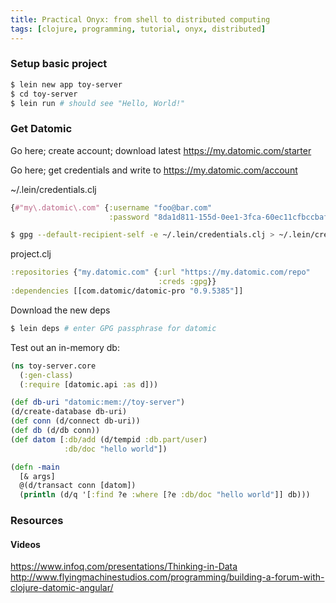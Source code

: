 ```yaml
---
title: Practical Onyx: from shell to distributed computing
tags: [clojure, programming, tutorial, onyx, distributed]
---
```


### Setup basic project

```bash
$ lein new app toy-server
$ cd toy-server
$ lein run # should see "Hello, World!"
```

### Get Datomic

Go here; create account; download latest
https://my.datomic.com/starter

Go here; get credentials and write to
https://my.datomic.com/account

~/.lein/credentials.clj
```clojure
{#"my\.datomic\.com" {:username "foo@bar.com"
                      :password "8da1d811-155d-0ee1-3fca-60ec11cfbccbaf"}}
```

```bash
$ gpg --default-recipient-self -e ~/.lein/credentials.clj > ~/.lein/credentials.clj.gpg
```

project.clj
```clojure
:repositories {"my.datomic.com" {:url "https://my.datomic.com/repo"
                                 :creds :gpg}}
:dependencies [[com.datomic/datomic-pro "0.9.5385"]]
```

Download the new deps
```bash
$ lein deps # enter GPG passphrase for datomic
```

Test out an in-memory db:
```clojure
(ns toy-server.core
  (:gen-class)
  (:require [datomic.api :as d]))

(def db-uri "datomic:mem://toy-server")
(d/create-database db-uri)
(def conn (d/connect db-uri))
(def db (d/db conn))
(def datom [:db/add (d/tempid :db.part/user)
            :db/doc "hello world"])

(defn -main
  [& args]
  @(d/transact conn [datom])
  (println (d/q '[:find ?e :where [?e :db/doc "hello world"]] db)))
```

### Resources
#### Videos
https://www.infoq.com/presentations/Thinking-in-Data
http://www.flyingmachinestudios.com/programming/building-a-forum-with-clojure-datomic-angular/
